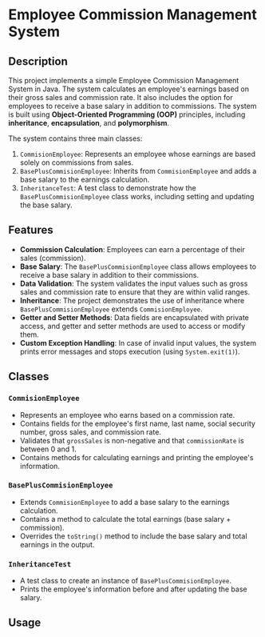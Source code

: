 # Employee Commission Management System

## Description

This project implements a simple Employee Commission Management System in Java. The system calculates an employee's earnings based on their gross sales and commission rate. It also includes the option for employees to receive a base salary in addition to commissions. The system is built using **Object-Oriented Programming (OOP)** principles, including **inheritance**, **encapsulation**, and **polymorphism**.

The system contains three main classes:
1. `CommisionEmployee`: Represents an employee whose earnings are based solely on commissions from sales.
2. `BasePlusCommisionEmployee`: Inherits from `CommisionEmployee` and adds a base salary to the earnings calculation.
3. `InheritanceTest`: A test class to demonstrate how the `BasePlusCommisionEmployee` class works, including setting and updating the base salary.

## Features

- **Commission Calculation**: Employees can earn a percentage of their sales (commission).
- **Base Salary**: The `BasePlusCommisionEmployee` class allows employees to receive a base salary in addition to their commissions.
- **Data Validation**: The system validates the input values such as gross sales and commission rate to ensure that they are within valid ranges.
- **Inheritance**: The project demonstrates the use of inheritance where `BasePlusCommisionEmployee` extends `CommisionEmployee`.
- **Getter and Setter Methods**: Data fields are encapsulated with private access, and getter and setter methods are used to access or modify them.
- **Custom Exception Handling**: In case of invalid input values, the system prints error messages and stops execution (using `System.exit(1)`).

## Classes

### `CommisionEmployee`
- Represents an employee who earns based on a commission rate.
- Contains fields for the employee's first name, last name, social security number, gross sales, and commission rate.
- Validates that `grossSales` is non-negative and that `commissionRate` is between 0 and 1.
- Contains methods for calculating earnings and printing the employee's information.

### `BasePlusCommisionEmployee`
- Extends `CommisionEmployee` to add a base salary to the earnings calculation.
- Contains a method to calculate the total earnings (base salary + commission).
- Overrides the `toString()` method to include the base salary and total earnings in the output.

### `InheritanceTest`
- A test class to create an instance of `BasePlusCommisionEmployee`.
- Prints the employee's information before and after updating the base salary.

## Usage


